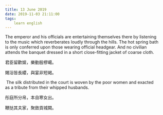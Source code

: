 ```yaml
---
title: 13 June 2019
date: 2019-11-03 21:11:00
tags:
    learn english
---
```

The emperor and
his officials are entertaining themselves there by listening to the music which
reverberates loudly through the hills. The hot spring bath is only conferred upon
those wearing official headgear. And no civilian attends the banquet dressed in
a short close-fitting jacket of
coarse cloth. 

君臣留歡娱，樂動殷樛嶱。

賜浴皆長纓，與宴非短褐。

 The silk
distributed in the court is woven by the poor women and exacted as a tribute
from their whipped husbands.

彤庭所分帛，本自寒女出。

鞭挞其夫家，聚斂貢城闕。